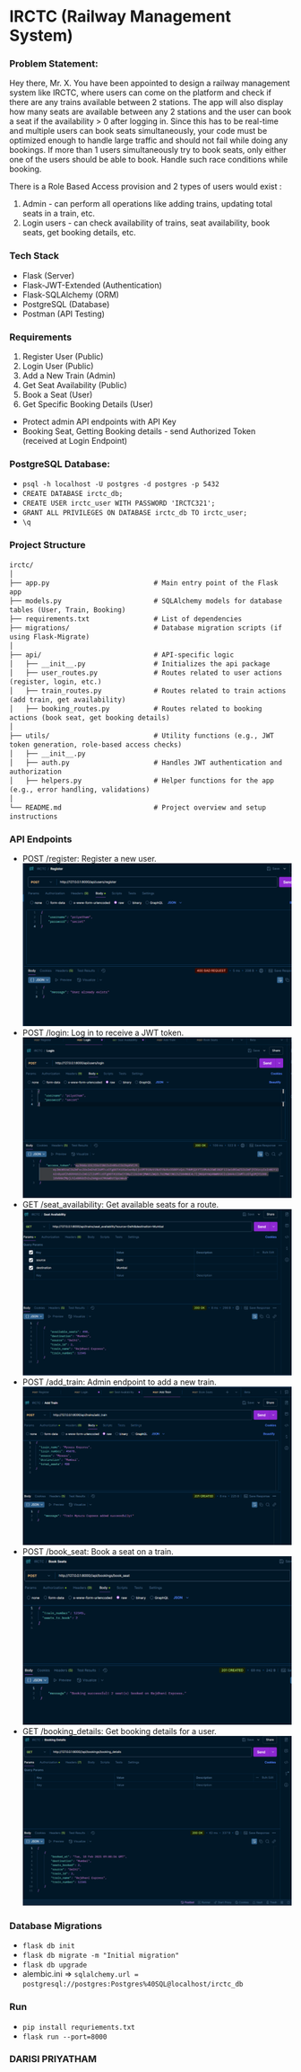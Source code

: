 # IRCTC (Railway Management System)

### Problem Statement:
Hey there, Mr. X. You have been appointed to design a railway management system like IRCTC, where users can come on the platform and check if there are any trains available between 2 stations. The app will also display how many seats are available between any 2 stations and the user can book a seat if the availability > 0 after logging in. Since this has to be real-time and multiple users can book seats simultaneously, your code must be optimized enough to handle large traffic and should not fail while doing any bookings. If more than 1 users simultaneously try to book seats, only either one of the users should be able to book. Handle such race conditions while booking.

There is a Role Based Access provision and 2 types of users would exist :
1. Admin - can perform all operations like adding trains, updating total seats in a train, etc.
2. Login users - can check availability of trains, seat availability, book seats, get booking details, etc.

### Tech Stack
- Flask (Server)
- Flask-JWT-Extended (Authentication)
- Flask-SQLAlchemy (ORM)
- PostgreSQL (Database)
- Postman (API Testing)

### Requirements
1. Register User (Public)
2. Login User (Public)
3. Add a New Train (Admin)
4. Get Seat Availability (Public)
5. Book a Seat (User)
6. Get Specific Booking Details (User)

- Protect admin API endpoints with API Key
- Booking Seat, Getting Booking details - send Authorized Token (received at Login Endpoint)

### PostgreSQL Database:
- `psql -h localhost -U postgres -d postgres -p 5432`
- `CREATE DATABASE irctc_db;`
- `CREATE USER irctc_user WITH PASSWORD 'IRCTC321';`
- `GRANT ALL PRIVILEGES ON DATABASE irctc_db TO irctc_user;`
- `\q`

### Project Structure

```
irctc/
│
├── app.py                          # Main entry point of the Flask app
├── models.py                       # SQLAlchemy models for database tables (User, Train, Booking)
├── requirements.txt                # List of dependencies
├── migrations/                     # Database migration scripts (if using Flask-Migrate)
│
├── api/                            # API-specific logic
│   ├── __init__.py                 # Initializes the api package
│   ├── user_routes.py              # Routes related to user actions (register, login, etc.)
│   ├── train_routes.py             # Routes related to train actions (add train, get availability)
│   ├── booking_routes.py           # Routes related to booking actions (book seat, get booking details)
│
├── utils/                          # Utility functions (e.g., JWT token generation, role-based access checks)
│   ├── __init__.py
│   ├── auth.py                     # Handles JWT authentication and authorization
│   ├── helpers.py                  # Helper functions for the app (e.g., error handling, validations)
│
└── README.md                       # Project overview and setup instructions
```

### API Endpoints
- POST /register: Register a new user.
![](images/register.png)
- POST /login: Log in to receive a JWT token.
![](images/login.png)
- GET /seat_availability: Get available seats for a route.
![](images/seatavailability.png)
- POST /add_train: Admin endpoint to add a new train.
![](images/addtrain.png)
- POST /book_seat: Book a seat on a train.
![](images/seatsbooked.png)
- GET /booking_details: Get booking details for a user.
![](images/bookingdetails.png)

### Database Migrations
- `flask db init`
- `flask db migrate -m "Initial migration"`
- `flask db upgrade`
- alembic.ini => `sqlalchemy.url = postgresql://postgres:Postgres%40SQL@localhost/irctc_db`

### Run 
- `pip install requriements.txt`
- `flask run --port=8000`



### DARISI PRIYATHAM